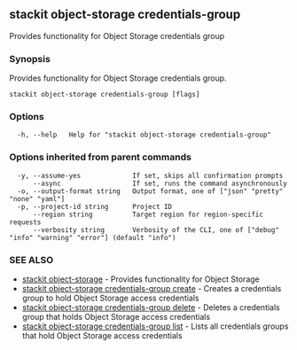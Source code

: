 ## stackit object-storage credentials-group

Provides functionality for Object Storage credentials group

### Synopsis

Provides functionality for Object Storage credentials group.

```
stackit object-storage credentials-group [flags]
```

### Options

```
  -h, --help   Help for "stackit object-storage credentials-group"
```

### Options inherited from parent commands

```
  -y, --assume-yes             If set, skips all confirmation prompts
      --async                  If set, runs the command asynchronously
  -o, --output-format string   Output format, one of ["json" "pretty" "none" "yaml"]
  -p, --project-id string      Project ID
      --region string          Target region for region-specific requests
      --verbosity string       Verbosity of the CLI, one of ["debug" "info" "warning" "error"] (default "info")
```

### SEE ALSO

* [stackit object-storage](./stackit_object-storage.md)	 - Provides functionality for Object Storage
* [stackit object-storage credentials-group create](./stackit_object-storage_credentials-group_create.md)	 - Creates a credentials group to hold Object Storage access credentials
* [stackit object-storage credentials-group delete](./stackit_object-storage_credentials-group_delete.md)	 - Deletes a credentials group that holds Object Storage access credentials
* [stackit object-storage credentials-group list](./stackit_object-storage_credentials-group_list.md)	 - Lists all credentials groups that hold Object Storage access credentials

